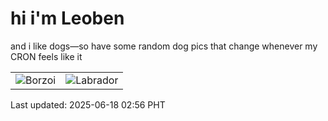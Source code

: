 # hi i'm Leoben

and i like dogs—so have some random dog pics that change whenever my CRON feels like it

|  |  |
|--------|----------|
| ![Borzoi](https://random-dog-vercel.vercel.app/api/random-borzoi?v=1750186600) | ![Labrador](https://random-dog-vercel.vercel.app/api/random-labrador?v=1750186600) |

Last updated: 2025-06-18 02:56 PHT
